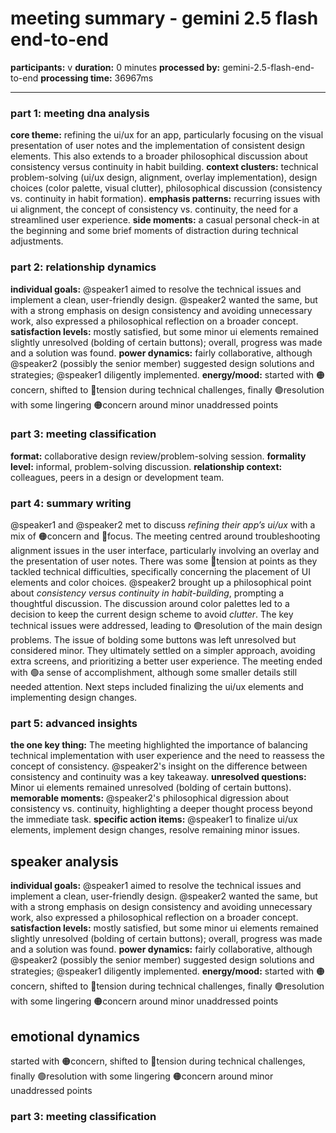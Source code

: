 # meeting summary - gemini 2.5 flash end-to-end

**participants:** v
**duration:** 0 minutes
**processed by:** gemini-2.5-flash-end-to-end
**processing time:** 36967ms

---

### part 1: meeting dna analysis
**core theme:** refining the ui/ux for an app, particularly focusing on the visual presentation of user notes and the implementation of consistent design elements.  This also extends to a broader philosophical discussion about consistency versus continuity in habit building.
**context clusters:**  technical problem-solving (ui/ux design, alignment, overlay implementation), design choices (color palette, visual clutter), philosophical discussion (consistency vs. continuity in habit formation).
**emphasis patterns:** recurring issues with ui alignment, the concept of consistency vs. continuity, the need for a streamlined user experience.
**side moments:** a casual personal check-in at the beginning and some brief moments of distraction during technical adjustments.

### part 2: relationship dynamics  
**individual goals:** @speaker1 aimed to resolve the technical issues and implement a clean, user-friendly design. @speaker2 wanted the same, but with a strong emphasis on design consistency and avoiding unnecessary work,  also expressed a philosophical reflection on a broader concept.
**satisfaction levels:** mostly satisfied, but some minor ui elements remained slightly unresolved (bolding of certain buttons); overall, progress was made and a solution was found.
**power dynamics:** fairly collaborative, although @speaker2 (possibly the senior member) suggested design solutions and strategies; @speaker1 diligently implemented.
**energy/mood:** started with 🟠concern, shifted to 🔴tension during technical challenges, finally 🟢resolution with some lingering 🟠concern around minor unaddressed points

### part 3: meeting classification
**format:** collaborative design review/problem-solving session.
**formality level:** informal, problem-solving discussion.
**relationship context:** colleagues, peers in a design or development team.

### part 4: summary writing

@speaker1 and @speaker2 met to discuss _refining their app’s ui/ux_ with a mix of 🟠concern and 🔵focus.  The meeting centred around troubleshooting alignment issues in the user interface, particularly involving an overlay and the presentation of user notes.   There was some 🔴tension at points as they tackled  technical difficulties, specifically concerning the placement of UI elements and color choices.  @speaker2 brought up a philosophical point about _consistency versus continuity in habit-building_, prompting a thoughtful discussion.  The discussion around color palettes led to a decision to keep the current design scheme to avoid _clutter_.  The key technical issues were addressed, leading to 🟢resolution of the main design problems.  The issue of bolding some buttons was left unresolved but considered minor.  They ultimately settled on a simpler approach, avoiding extra screens, and prioritizing a better user experience. The meeting ended with 🟢a sense of accomplishment, although some smaller details still needed attention.  Next steps included finalizing the ui/ux elements and implementing design changes.

### part 5: advanced insights
**the one key thing:** The meeting highlighted the importance of balancing technical implementation with user experience and the need to reassess the concept of consistency. @speaker2's insight on the difference between consistency and continuity was a key takeaway.
**unresolved questions:**  Minor ui elements remained unresolved (bolding of certain buttons).
**memorable moments:**  @speaker2's philosophical digression about consistency vs. continuity, highlighting a deeper thought process beyond the immediate task.
**specific action items:** @speaker1 to finalize ui/ux elements, implement design changes, resolve remaining minor issues.

## speaker analysis
**individual goals:** @speaker1 aimed to resolve the technical issues and implement a clean, user-friendly design. @speaker2 wanted the same, but with a strong emphasis on design consistency and avoiding unnecessary work,  also expressed a philosophical reflection on a broader concept.
**satisfaction levels:** mostly satisfied, but some minor ui elements remained slightly unresolved (bolding of certain buttons); overall, progress was made and a solution was found.
**power dynamics:** fairly collaborative, although @speaker2 (possibly the senior member) suggested design solutions and strategies; @speaker1 diligently implemented.
**energy/mood:** started with 🟠concern, shifted to 🔴tension during technical challenges, finally 🟢resolution with some lingering 🟠concern around minor unaddressed points

## emotional dynamics
started with 🟠concern, shifted to 🔴tension during technical challenges, finally 🟢resolution with some lingering 🟠concern around minor unaddressed points

### part 3: meeting classification